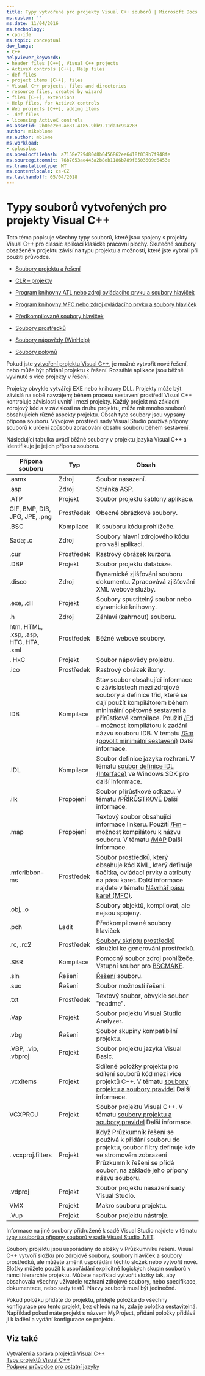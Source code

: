 ```yaml
---
title: Typy vytvořené pro projekty Visual C++ souborů | Microsoft Docs
ms.custom: ''
ms.date: 11/04/2016
ms.technology:
- cpp-ide
ms.topic: conceptual
dev_langs:
- C++
helpviewer_keywords:
- header files [C++], Visual C++ projects
- ActiveX controls [C++], Help files
- def files
- project items [C++], files
- Visual C++ projects, files and directories
- resource files, created by wizard
- files [C++], extensions
- Help files, for ActiveX controls
- Web projects [C++], adding items
- .def files
- licensing ActiveX controls
ms.assetid: 2b0ee2e0-ae81-4185-9bb9-11da3c99a283
author: mikeblome
ms.author: mblome
ms.workload:
- cplusplus
ms.openlocfilehash: a7158e729d80d8b0456862ee6418f039b7f948fe
ms.sourcegitcommit: 76b7653ae443a2b8eb1186b789f8503609d6453e
ms.translationtype: MT
ms.contentlocale: cs-CZ
ms.lasthandoff: 05/04/2018
---
```

# <a name="file-types-created-for-visual-c-projects"></a>Typy souborů vytvořených pro projekty Visual C++
Toto téma popisuje všechny typy souborů, které jsou spojeny s projekty Visual C++ pro classic aplikací klasické pracovní plochy. Skutečné soubory obsažené v projektu závisí na typu projektu a možností, které jste vybrali při použití průvodce.  
  
-   [Soubory projektu a řešení](../ide/project-and-solution-files.md)  
  
-   [CLR – projekty](../ide/files-created-for-clr-projects.md)  
  
-   [Program knihovny ATL nebo zdroj ovládacího prvku a soubory hlaviček](../ide/atl-program-or-control-source-and-header-files.md)  
  
-   [Program knihovny MFC nebo zdroj ovládacího prvku a soubory hlaviček](../ide/mfc-program-or-control-source-and-header-files.md)  
  
-   [Předkompilované soubory hlaviček](../ide/precompiled-header-files.md)  
  
-   [Soubory prostředků](../ide/resource-files-cpp.md)  
  
-   [Soubory nápovědy (WinHelp)](../ide/help-files-winhelp.md)  
  
-   [Soubory pokynů](../ide/hint-files.md)  
  
 Pokud jste [vytvoření projektu Visual C++](../ide/creating-desktop-projects-by-using-application-wizards.md), je možné vytvořit nové řešení, nebo může být přidání projektu k řešení. Rozsáhlé aplikace jsou běžně vyvinuté s více projekty v řešení.  
  
 Projekty obvykle vytvářejí EXE nebo knihovny DLL. Projekty může být závislá na sobě navzájem; během procesu sestavení prostředí Visual C++ kontroluje závislosti uvnitř i mezi projekty. Každý projekt má základní zdrojový kód a v závislosti na druhu projektu, může mít mnoho souborů obsahujících různé aspekty projektu. Obsah tyto soubory jsou vypsány přípona souboru. Vývojové prostředí sady Visual Studio používá přípony souborů k určení způsobu zpracování obsahu souboru během sestavení.  
  
 Následující tabulka uvádí běžné soubory v projektu jazyka Visual C++ a identifikuje je jejich příponu souboru.  
  
|Přípona souboru|Typ|Obsah|  
|--------------------|----------|--------------|  
|.asmx|Zdroj|Soubor nasazení.|  
|.asp|Zdroj|Stránka ASP.|  
|.ATP|Projekt|Soubor projektu šablony aplikace.|  
|GIF, BMP, DIB, JPG, JPE, .png|Prostředek|Obecné obrázkové soubory.|  
|.BSC|Kompilace|K souboru kódu prohlížeče.|  
|Sada; .c|Zdroj|Soubory hlavní zdrojového kódu pro vaši aplikaci.|  
|.cur|Prostředek|Rastrový obrázek kurzoru.|  
|.DBP|Projekt|Soubor projektu databáze.|  
|.disco|Zdroj|Dynamické zjišťování souboru dokumentu. Zpracovává zjišťování XML webové služby.|  
|.exe, .dll|Projekt|Soubory spustitelný soubor nebo dynamické knihovny.|  
|.h|Zdroj|Záhlaví (zahrnout) souboru.|  
|htm, HTML, .xsp, .asp, HTC, HTA, .xml|Prostředek|Běžné webové soubory.|  
|. HxC|Projekt|Soubor nápovědy projektu.|  
|.ico|Prostředek|Rastrový obrázek ikony.|  
|IDB|Kompilace|Stav soubor obsahující informace o závislostech mezi zdrojové soubory a definice tříd, které se dají použít kompilátorem během minimální opětovné sestavení a přírůstkové kompilace. Použití [/Fd](../build/reference/fd-program-database-file-name.md) – možnost kompilátoru k zadání názvu souboru IDB. V tématu [/Gm (povolit minimální sestavení)](../build/reference/gm-enable-minimal-rebuild.md) Další informace.|  
|.IDL|Kompilace|Soubor definice jazyka rozhraní. V tématu [soubor definice IDL (Interface)](http://msdn.microsoft.com/library/windows/desktop/aa378712) ve Windows SDK pro další informace.|  
|.ilk|Propojení|Soubor přírůstkové odkazu. V tématu [/PŘÍRŮSTKOVÉ](../build/reference/incremental-link-incrementally.md) Další informace.|  
|.map|Propojení|Textový soubor obsahující informace linkeru. Použití [/Fm](../build/reference/fm-name-mapfile.md) – možnost kompilátoru k názvu souboru. V tématu [/MAP](../build/reference/map-generate-mapfile.md) Další informace.|  
|.mfcribbon-ms|Prostředek|Soubor prostředků, který obsahuje kód XML, který definuje tlačítka, ovládací prvky a atributy na pásu karet. Další informace najdete v tématu [Návrhář pásu karet (MFC)](../mfc/ribbon-designer-mfc.md).|  
|.obj, .o||Soubory objektů, kompilovat, ale nejsou spojeny.|  
|.pch|Ladit|Předkompilované soubory hlaviček|  
|.rc, .rc2|Prostředek|[Soubory skriptu prostředků](../windows/working-with-resource-files.md) sloužící ke generování prostředků.|  
|.SBR|Kompilace|Pomocný soubor zdroj prohlížeče. Vstupní soubor pro [BSCMAKE](../build/reference/bscmake-options.md).|  
|.sln|Řešení|[Řešení](http://msdn.microsoft.com/en-us/a45c299d-69f5-4b67-879d-1383417df0a7) souboru.|  
|.suo|Řešení|Soubor možností řešení.|  
|.txt|Prostředek|Textový soubor, obvykle soubor "readme".|  
|.Vap|Projekt|Soubor projektu Visual Studio Analyzer.|  
|.vbg|Řešení|Soubor skupiny kompatibilní projektu.|  
|.VBP, .vip, .vbproj|Projekt|Soubor projektu jazyka Visual Basic.|  
|.vcxitems|Projekt|Sdílené položky projektu pro sdílení souborů kód mezi více projektů C++. V tématu [soubory projektu a soubory pravidel](../ide/project-and-solution-files.md) Další informace.|
|VCXPROJ|Projekt|Soubor projektu Visual C++. V tématu [soubory projektu a soubory pravidel](../ide/project-and-solution-files.md) Další informace.|  
|. vcxproj.filters|Projekt|Když Průzkumník řešení se používá k přidání souboru do projektu, soubor filtry definuje kde ve stromovém zobrazení Průzkumník řešení se přidá soubor, na základě jeho přípony názvu souboru.|  
|.vdproj|Projekt|Soubor projektu nasazení sady Visual Studio.|  
|VMX|Projekt|Makro souboru projektu.|  
|.Vup|Projekt|Soubor projektu nástroje.|  
  
 Informace na jiné soubory přidružené k sadě Visual Studio najdete v tématu [typy souborů a přípony souborů v sadě Visual Studio .NET](/visualstudio/ide/reference/project-and-solution-file-types).  
  
 Soubory projektu jsou uspořádány do složky v Průzkumníku řešení. Visual C++ vytvoří složku pro zdrojové soubory, soubory hlaviček a soubory prostředků, ale můžete změnit uspořádání těchto složek nebo vytvořit nové. Složky můžete použít k uspořádání explicitně logických skupin souborů v rámci hierarchie projektu. Můžete například vytvořit složky tak, aby obsahovala všechny uživatele rozhraní zdrojové soubory, nebo specifikace, dokumentace, nebo sady testů. Názvy souborů musí být jedinečné.  
  
 Pokud položku přidáte do projektu, přidejte položku do všechny konfigurace pro tento projekt, bez ohledu na to, zda je položka sestavitelná. Například pokud máte projekt s názvem MyProject, přidání položky přidává ji k ladění a vydání konfigurace se projektu.  
  
## <a name="see-also"></a>Viz také  
 [Vytváření a správa projektů Visual C++](../ide/creating-and-managing-visual-cpp-projects.md)   
 [Typy projektů Visual C++](../ide/visual-cpp-project-types.md)   
 [Podpora průvodce pro ostatní jazyky](../ide/wizard-support-for-other-languages.md)